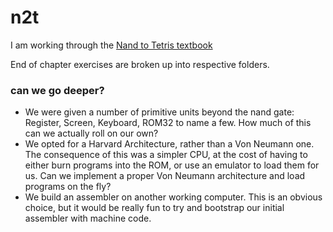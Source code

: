 # n2t
I am working through the [Nand to Tetris textbook](https://www.amazon.com/Elements-Computing-Systems-Building-Principles/dp/0262640686/ref=sr_1_2)         


End of chapter exercises are broken up into respective folders.

### can we go deeper?
* We were given a number of primitive units beyond the nand gate: Register, Screen, Keyboard, ROM32 to name a few. How much of this can we actually roll on our own?
* We opted for a Harvard Architecture, rather than a Von Neumann one. The consequence of this was a simpler CPU, at the cost of having to either burn programs into the ROM, or use an emulator to load them for us. Can we implement a proper Von Neumann architecture and load programs on the fly?
* We build an assembler on another working computer. This is an obvious choice, but it would be really fun to try and bootstrap our initial assembler with machine code.

